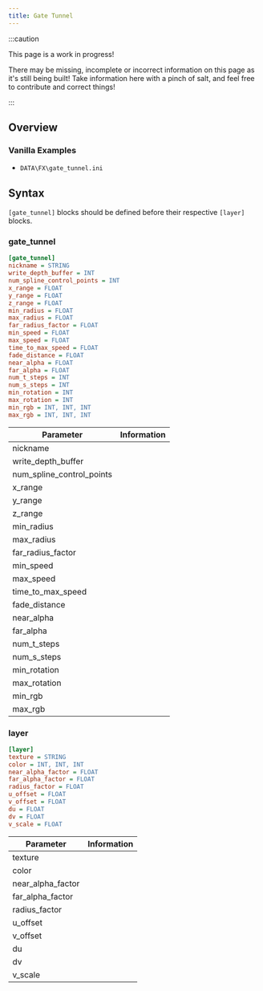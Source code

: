 ```yaml
---
title: Gate Tunnel
---
```


:::caution

This page is a work in progress!

There may be missing, incomplete or incorrect information on this page as it's still being built! Take information here with a pinch of salt, and feel free to contribute and correct things!

:::

## Overview

### Vanilla Examples

- `DATA\FX\gate_tunnel.ini`

## Syntax

`[gate_tunnel]` blocks should be defined before their respective `[layer]` blocks.

### gate_tunnel

```ini
[gate_tunnel]
nickname = STRING
write_depth_buffer = INT
num_spline_control_points = INT
x_range = FLOAT
y_range = FLOAT
z_range = FLOAT
min_radius = FLOAT
max_radius = FLOAT
far_radius_factor = FLOAT
min_speed = FLOAT
max_speed = FLOAT
time_to_max_speed = FLOAT
fade_distance = FLOAT
near_alpha = FLOAT
far_alpha = FLOAT
num_t_steps = INT
num_s_steps = INT
min_rotation = INT
max_rotation = INT
min_rgb = INT, INT, INT
max_rgb = INT, INT, INT
```

| Parameter                 | Information |
| ------------------------- | ----------- |
| nickname                  |             |
| write_depth_buffer        |             |
| num_spline_control_points |             |
| x_range                   |             |
| y_range                   |             |
| z_range                   |             |
| min_radius                |             |
| max_radius                |             |
| far_radius_factor         |             |
| min_speed                 |             |
| max_speed                 |             |
| time_to_max_speed         |             |
| fade_distance             |             |
| near_alpha                |             |
| far_alpha                 |             |
| num_t_steps               |             |
| num_s_steps               |             |
| min_rotation              |             |
| max_rotation              |             |
| min_rgb                   |             |
| max_rgb                   |             |

### layer

```ini
[layer]
texture = STRING
color = INT, INT, INT
near_alpha_factor = FLOAT
far_alpha_factor = FLOAT
radius_factor = FLOAT
u_offset = FLOAT
v_offset = FLOAT
du = FLOAT
dv = FLOAT
v_scale = FLOAT
```

| Parameter         | Information |
| ----------------- | ----------- |
| texture           |             |
| color             |             |
| near_alpha_factor |             |
| far_alpha_factor  |             |
| radius_factor     |             |
| u_offset          |             |
| v_offset          |             |
| du                |             |
| dv                |             |
| v_scale           |             |
